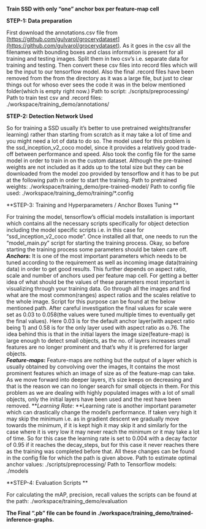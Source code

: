**Train SSD with only “one” anchor box per feature-map cell**

**STEP-1:  Data preparation**

First download the annotations.csv file from [https://github.com/gulvarol/grocerydataset](https://github.com/gulvarol/grocerydataset). As it goes in the csv all the filenames with bounding boxes and class information is present for all training and testing images. Split them in two csv’s i.e. separate data for training and testing. Then convert these csv files into record files which will be the input to our tensorflow model. Also the final .record files have been removed from the from the directory as it was a large file, but just to clear things out for whoso ever sees the code it was in the below mentioned folder(which is empty right now.)
Path to script:   ./scripts/preprocessing/
Path to train test csv and .record files:     ./workspace/training_demo/annotations/

**STEP-2:  Detection Network Used**

So for training a SSD usually it’s better to use pretrained weights(transfer learning) rather than starting from scratch as it may take a lot of time and you might need a lot of data to do so. The model used for this problem is  the ssd_inception_v2_coco model, since it provides a relatively good trade-off between performance and speed. Also took the config file for the same model in order to train in on the custom dataset. Although the  pre-trained weights are not included as it adds up to the total size but they can be downloaded from the model zoo provided by tensorflow and it has to be put at the following path in order to start the training.
Path to pretrained weights:    ./workspace/training_demo/pre-trained-model/
Path to config file used:    ./workspace/training_demo/training/*.config

**STEP-3:  Training and Hyperparameters / Anchor Boxes Tuning **

For training the model, tensorflow’s official models installation is important which contains all the necessary scripts specifically for object detection including the model specific scripts i.e. in this case for “ssd_inception_v2_coco mode”. Once installed all that, one needs to run the “model_main.py” script for starting the training process. Okay, so before starting the training process some parameters should be taken care off. 
**_Anchors_:**   It is one of the most important parameters which needs to be tuned according to the requirement as well as incoming image data(training data) in order to get good results. This further depends on aspect ratio, scale and number of anchors used per feature map cell. For getting a better idea of what should be the values of these parameters most important is visualizing through your training data. Go through all the images and find what are the most common(ranges) aspect ratios and the scales relative to the whole image. Script for this purpose can be found at the below mentioned path. After careful investigation the final values for scale were set as 0.03 to 0.058(the values were tuned multiple times to eventually get the final values). Here 0.03 is for the default anchor layer(with aspect ratio being 1) and 0.58 is for the only layer used with aspect ratio as o.76. The idea behind this is that in the initial layers the image size(feature-map) is large enough to detect small objects, as the no. of layers increases small features are no longer prominent and that’s why it is preferred for larger objects.      
**_Feature-maps_:**   Feature-maps are nothing but the output of a layer which is usually obtained by convolving over the images, It contains the most prominent features which an image of size as of the feature-map can take. As we move forward into deeper layers, it’s size keeps on decreasing and that is the reason we can no longer search for small objects in them. For this problem as we are dealing with highly populated images with a lot of small objects, only the initial layers have been used and the rest have been removed.
**_Learning Rate_:    **Learning rate is another important parameter which can drastically change the model’s performance. If taken very high it may skip the minimum i.e. as in gradient descent we gradually move towards the minimum, if it is kept high it may skip it and similarly for the case where it is very low it may never reach the minimum or it may take a lot of time. So for this case the learning rate is set to 0.004 with a decay factor of 0.95 if it reaches the decay_steps, but for this case it never reaches there as the training was completed before that.
All these changes can be found in the config file for which the path is given above.
Path to estimate optimal anchor values: ./scripts/preprocessing/
Path to Tensorflow models: ./models

**STEP-4:  Evaluation Scripts **

For calculating the mAP, precision, recall values the scripts can be found at the path:   ./workspace/training_demo/evaluation


**The Final “.pb” file can be found in ./workspace/training_demo/trained-inference-graphs.**
